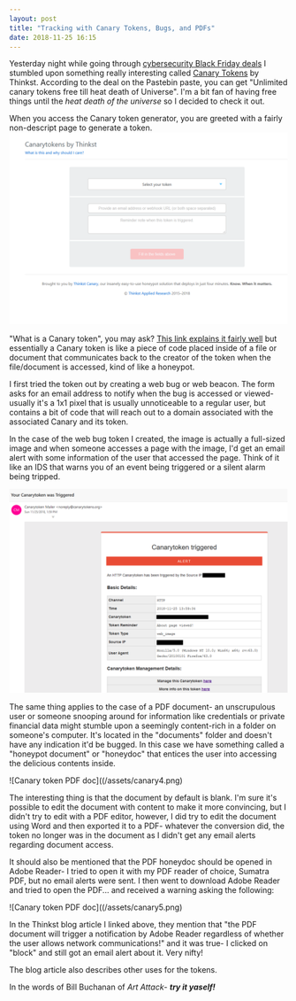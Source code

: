 ```yaml
---
layout: post
title: "Tracking with Canary Tokens, Bugs, and PDFs"
date: 2018-11-25 16:15
---
```


Yesterday night while going through [cybersecurity Black Friday deals](https://pastebin.com/aLBfQT6H) I stumbled upon something really interesting called [Canary Tokens](https://canarytokens.org/generate) by Thinkst. 
According to the deal on the Pastebin paste, you can get "Unlimited canary tokens free till heat death of Universe". I'm a bit fan of having free things until the *heat death of the universe* so I decided to check it out.

When you access the Canary token generator, you are greeted with a fairly non-descript page to generate a token.
![Canary token generator](/assets/canary1.PNG)

"What is a Canary token", you may ask? [This link explains it fairly well](https://blog.thinkst.com/p/canarytokensorg-quick-free-detection.html) but essentially a Canary token
is like a piece of code placed inside of a file or document that communicates back to the creator of the token when the file/document is accessed, kind of like a honeypot.

I first tried the token out by creating a web bug or web beacon. The form asks for an email address to notify when the bug is accessed or viewed- usually it's a 1x1 pixel that is 
usually unnoticeable to a regular user, but contains a bit of code that will reach out to a domain associated with the associated Canary and its token.

In the case of the web bug token I created, the image is actually a full-sized image and when someone accesses a page with the image, I'd get an email alert with some information
of the user that accessed the page. Think of it like an IDS that warns you of an event being triggered or a silent alarm being tripped.

![Canary token web bug](/assets/canary2.png)

The same thing applies to the case of a PDF document- an unscrupulous user or someone snooping around for information like credentials or private financial data might 
stumble upon a seemingly content-rich in a folder on someone's computer. It's located in the "documents" folder and doesn't have any indication it'd be bugged. In this case 
we have something called a "honeypot document" or "honeydoc" that entices the user into accessing the delicious contents inside. 

![Canary token PDF doc]((/assets/canary4.png)

The interesting thing is that the document by default is blank. I'm sure it's possible to edit the document with content to make it more convincing, but I didn't try to edit with 
a PDF editor, however, I did try to edit the document using Word and then exported it to a PDF- whatever the conversion did, the token no longer was in the document as I didn't 
get any email alerts regarding document access.

It should also be mentioned that the PDF honeydoc should be opened in Adobe Reader- I tried to open it with my PDF reader of choice, Sumatra PDF, but no email alerts were sent.
I then went to download Adobe Reader and tried to open the PDF... and received a warning asking the following:

![Canary token PDF doc]((/assets/canary5.png)

In the Thinkst blog article I linked above, they mention that "the PDF document will trigger a notification by Adobe Reader regardless of whether the user allows network communications!"
and it was true- I clicked on "block" and still got an email alert about it. Very nifty!

The blog article also describes other uses for the tokens.

In the words of Bill Buchanan of *Art Attack*- ***try it yaself!***
